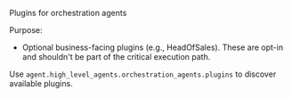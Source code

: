 Plugins for orchestration agents

Purpose:
- Optional business-facing plugins (e.g., HeadOfSales). These are opt-in and
  shouldn't be part of the critical execution path.

Use `agent.high_level_agents.orchestration_agents.plugins` to discover
available plugins.
